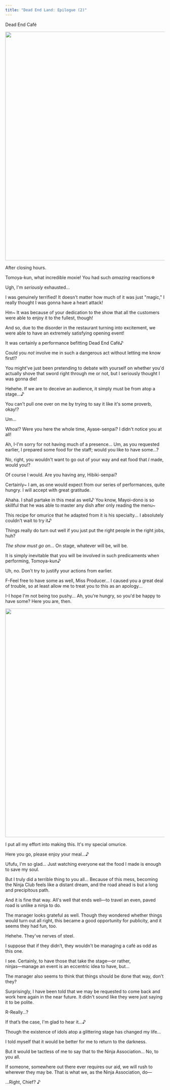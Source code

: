 ```yaml
---
title: "Dead End Land: Epilogue (2)"
---
```


<Season s="Summer"/>

<Location>Dead End Café</Location>

<Image src="/img/tl/dead end land/9/1.jpg" layout="responsive" width="1560" height="720" quality="100" />

<Narration>After closing hours.</Narration>

<Bubble character="Wataru">

Tomoya-kun, what incredible moxie! You had such _amazing_ reactions☆

</Bubble>

<Bubble character="Tomoya">

Ugh, I'm _seriously_ exhausted...

I was genuinely terrified! It doesn't matter how much of it was just "magic," I really thought I was gonna have a heart attack!

</Bubble>

<Bubble character="Wataru">

Hm\~ It was because of your dedication to the show that all the customers were able to enjoy it to the fullest, though!

And so, due to the disorder in the restaurant turning into excitement, we were able to have an extremely satisfying opening event!

It was certainly a performance befitting Dead End Café♪

</Bubble>

<Bubble character="Tomoya">

Could you _not_ involve me in such a dangerous act without letting me know first!?

You might've just been pretending to debate with yourself on whether you'd actually shove that sword right through me or not, but I seriously thought I was gonna die!

</Bubble>

<Bubble character="Wataru">

Hehehe. If we are to deceive an audience, it simply must be from atop a stage...♪

</Bubble>

<Bubble character="Tomoya">

You can't pull one over on me by trying to say it like it's some proverb, okay!?

</Bubble>

<Bubble character="Mayoi">

Um...

</Bubble>

<Bubble character="Tomoya">

Whoa!? Were you here the whole time, Ayase-senpai? I didn't notice you at all!

</Bubble>

<Bubble character="Mayoi">

Ah, I-I'm sorry for not having much of a presence... Um, as you requested earlier, I prepared some food for the staff; would you like to have some...?

No, right, you wouldn't want to go out of your way and eat food that _I_ made, would you!?

</Bubble>

<Bubble character="Tomoya">

Of course I would. Are you having any, Hibiki-senpai?

</Bubble>

<Bubble character="Wataru">

Certainly\~ I am, as one would expect from our series of performances, quite hungry. I will accept with great gratitude.

</Bubble>

<Bubble character="Shinobu">

Ahaha. I shall partake in this meal as well♪ You know, Mayoi-dono is so skillful that he was able to master any dish after only reading the menu\~

This recipe for omurice that he adapted from it is his specialty... I absolutely couldn't wait to try it♪

</Bubble>

<Bubble character="Tomoya">

Things really do turn out well if you just put the right people in the right jobs, huh?

</Bubble>

<Bubble character="Wataru">

_The show must go on..._ On stage, whatever will be, will be.

It is simply inevitable that you will be involved in such predicaments when performing, Tomoya-kun♪

</Bubble>

<Bubble character="Tomoya">

Uh, no. Don't try to justify your actions from earlier.

</Bubble>

<Bubble character="Mayoi">

F-Feel free to have some as well, Miss Producer... I caused you a great deal of trouble, so at least allow me to treat you to this as an apology...

I-I hope I'm not being too pushy... Ah, you're hungry, so you'd be happy to have some? Here you are, then.

</Bubble>

<Image src="/img/tl/dead end land/assets/card_still_full1_2484_normal.webp" layout="responsive" width="1560" height="720" quality="100" />

<Bubble character="Mayoi">

I put all my effort into making this. It's my special omurice.

Here you go, please enjoy your meal...♪

Ufufu, I'm so glad... Just watching everyone eat the food I made is enough to save my soul.

But I truly did a terrible thing to you all... Because of this mess, becoming the Ninja Club feels like a distant dream, and the road ahead is but a long and precipitous path.

</Bubble>

<Bubble character="Shinobu">

And it is fine that way. All's well that ends well—to travel an even, paved road is unlike a ninja to do.

The manager looks grateful as well. Though they wondered whether things would turn out all right, this became a good opportunity for publicity, and it seems they had fun, too.

</Bubble>

<Bubble character="Wataru">

Hehehe. They've nerves of steel.

I suppose that if they didn’t, they wouldn't be managing a café as odd as this one.

</Bubble>

<Bubble character="Shinobu">

I see. Certainly, to have those that take the stage―or rather, ninjas―manage an event is an eccentric idea to have, but...

The manager also seems to think that things should be done that way, don't they?

Surprisingly, I have been told that we may be requested to come back and work here again in the near future. It didn't sound like they were just saying it to be polite.

</Bubble>

<Bubble character="Mayoi">

R-Really...?

If that’s the case, I'm glad to hear it...♪

Though the existence of idols atop a glittering stage has changed my life...

I told myself that it would be better for me to return to the darkness.

But it would be tactless of me to say that to the Ninja Association… No, to you all.

If someone, somewhere out there ever requires our aid, we will rush to wherever they may be. That is what we, as the Ninja Association, do—

...Right, Chief? ♪

</Bubble>
